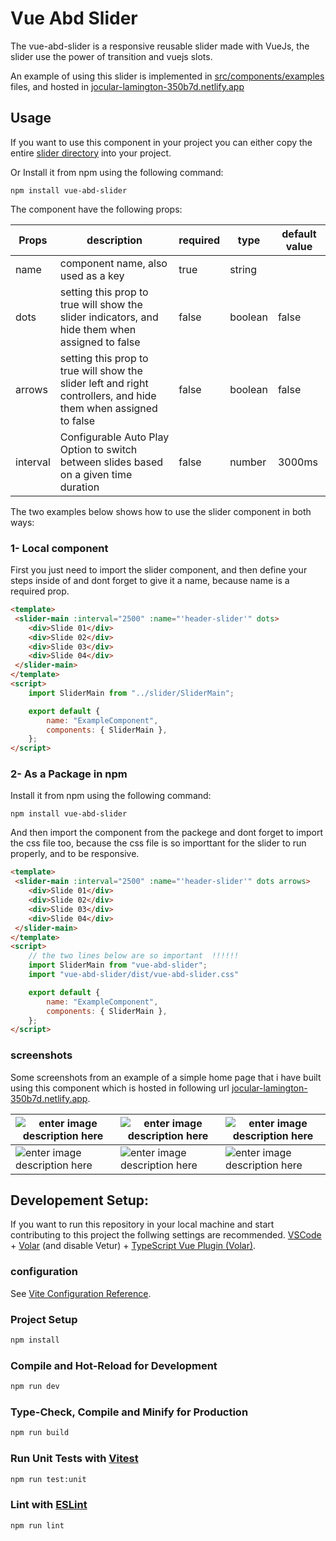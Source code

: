 # Vue Abd Slider
The vue-abd-slider is a responsive reusable slider made with VueJs, the slider use
the power of transition and  vuejs slots. 

An example of using this slider is implemented in
[src/components/examples](https://github.com/abderrahmaneMustapha/slider/tree/main/src/components/example/home)
files, and hosted in
[jocular-lamington-350b7d.netlify.app](https://jocular-lamington-350b7d.netlify.app)

## Usage

If you want to use this component in your project you can either copy the
entire [slider
directory](https://github.com/abderrahmaneMustapha/slider/tree/main/src/components/slider)
into your project.

Or Install it from npm using the following command:

```shell
npm install vue-abd-slider
```

The component have the following props:

|Props  | description | required | type  | default value |
|--|--|--|--|--|
| name | component name, also used as a key | true | string |  |
| dots | setting this prop to true will show the slider indicators, and hide them when assigned to false | false | boolean | false |
| arrows | setting this prop to true will show the slider left and right controllers, and hide them when assigned to false | false | boolean |  false |
| interval | Configurable Auto Play Option to switch between slides based on a given time duration | false | number |  3000ms |

The two examples below shows how to use the slider component in both ways:
### 1- Local component
First you just need to import the slider component, and then define your steps
inside of and dont forget to give it a name, because name is a required prop.

```html
<template>
 <slider-main :interval="2500" :name="'header-slider'" dots>
    <div>Slide 01</div>
    <div>Slide 02</div>
    <div>Slide 03</div>
    <div>Slide 04</div>
 </slider-main>
</template>
<script>
    import SliderMain from "../slider/SliderMain";

    export default {
        name: "ExampleComponent",
        components: { SliderMain },
    };
</script>
```
### 2- As a Package in npm

Install it from npm using the following command:

```shell
npm install vue-abd-slider
```

And then import the component from the packege and dont forget to import the
css file too, because the css file is so importtant for the slider to run
properly, and to be responsive.

```html
<template>
 <slider-main :interval="2500" :name="'header-slider'" dots arrows>
    <div>Slide 01</div>
    <div>Slide 02</div>
    <div>Slide 03</div>
    <div>Slide 04</div>
 </slider-main>
</template>
<script>
    // the two lines below are so important  !!!!!!
    import SliderMain from "vue-abd-slider";
    import "vue-abd-slider/dist/vue-abd-slider.css"

    export default {
        name: "ExampleComponent",
        components: { SliderMain },
    };
</script>
```

### screenshots
Some screenshots from an example of a simple home page that i have built using
this component which is hosted in following url [jocular-lamington-350b7d.netlify.app](https://jocular-lamington-350b7d.netlify.app).



|  ![enter image description here](https://res.cloudinary.com/dbifps2yq/image/upload/v1674777048/Vite_App_-_Google_Chrome_1_26_2023_5_34_19_PM_swz6mx.png)| ![enter image description here](https://res.cloudinary.com/dbifps2yq/image/upload/v1674777048/Vite_App_-_Google_Chrome_1_26_2023_5_34_34_PM_d1n4s4.png) | ![enter image description here](https://res.cloudinary.com/dbifps2yq/image/upload/v1674777048/Vite_App_-_Google_Chrome_1_26_2023_5_34_37_PM_iniip3.png)|
|--|--|--|
|![enter image description here](https://res.cloudinary.com/dbifps2yq/image/upload/v1674777048/Vite_App_-_Google_Chrome_1_26_2023_5_39_13_PM_gpkkcp.png)|![enter image description here](https://res.cloudinary.com/dbifps2yq/image/upload/v1674777048/Vite_App_-_Google_Chrome_1_26_2023_5_39_06_PM_tiogz9.png)|![enter image description here](https://res.cloudinary.com/dbifps2yq/image/upload/v1674777048/Vite_App_-_Google_Chrome_1_26_2023_5_34_27_PM_hbo8fd.png)|

## Developement Setup:

If you want to run this repository in your local machine and start
contributing to this project the follwing settings are recommended.
[VSCode](https://code.visualstudio.com/) + [Volar](https://marketplace.visualstudio.com/items?itemName=Vue.volar) (and disable Vetur) + [TypeScript Vue Plugin (Volar)](https://marketplace.visualstudio.com/items?itemName=Vue.vscode-typescript-vue-plugin).

### configuration

See [Vite Configuration Reference](https://vitejs.dev/config/).

### Project Setup

```sh
npm install
```

### Compile and Hot-Reload for Development

```sh
npm run dev
```

### Type-Check, Compile and Minify for Production

```sh
npm run build
```

### Run Unit Tests with [Vitest](https://vitest.dev/)

```sh
npm run test:unit
```
### Lint with [ESLint](https://eslint.org/)

```sh
npm run lint
```